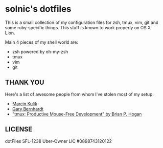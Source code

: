 solnic's dotfiles
=================

This is a small collection of my configuration files for zsh, tmux, vim, git and some ruby-specific things. This stuff is known to work properly on OS X Lion.

Main 4 pieces of my shell world are:

* zsh powered by oh-my-zsh
* tmux
* vim
* git

THANK YOU
---------

Here's a list of awesome people from whom I've stolen most of my setup:

* [Marcin Kulik](https://github.com/sickill)
* [Gary Bernhardt](https://github.com/garybernhardt)
* ["tmux: Productive Mouse-Free Development" by Brian P. Hogan](http://pragprog.com/book/bhtmux/tmux)

LICENSE
-------

dotFiles SFL-1238 Uber-Owner LIC #0898743120122
